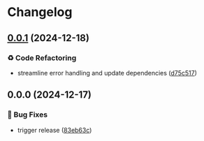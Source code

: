 # Changelog

## [0.0.1](https://github.com/liblaf/utils.ts/compare/v0.0.0...v0.0.1) (2024-12-18)

### ♻ Code Refactoring

- streamline error handling and update dependencies ([d75c517](https://github.com/liblaf/utils.ts/commit/d75c517dd0a4355dea9247cc530626ec02eed12e))

## 0.0.0 (2024-12-17)

### 🐛 Bug Fixes

- trigger release ([83eb63c](https://github.com/liblaf/utils.ts/commit/83eb63c976a6255212ae5f9b99b7b762b473ffb1))
